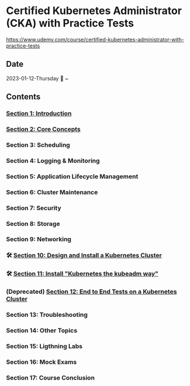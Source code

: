 # Certified Kubernetes Administrator (CKA) with Practice Tests

https://www.udemy.com/course/certified-kubernetes-administrator-with-practice-tests

## Date

2023-01-12-Thursday :sunflower: ~

## Contents

### [Section 1: Introduction](S01_Introduction.md)

### [Section 2: Core Concepts](S02_Core-Concepts.md)

### Section 3: Scheduling

### Section 4: Logging & Monitoring

### Section 5: Application Lifecycle Management

### Section 6: Cluster Maintenance

### Section 7: Security

### Section 8: Storage

### Section 9: Networking

### :hammer_and_wrench: [Section 10: Design and Install a Kubernetes Cluster](S10_Design-and-Install-a-Kubernetes-Cluster.md)

### :hammer_and_wrench: [Section 11: Install "Kubernetes the kubeadm way"](S11_Install-Kubernetes-the-kubeadm-way.md)

### (Deprecated) [Section 12: End to End Tests on a Kubernetes Cluster](S12_End-to-End-Tests-on-a-Kubernetes-Cluster.md)

### Section 13: Troubleshooting

### Section 14: Other Topics

### Section 15: Ligthning Labs

### Section 16: Mock Exams

### Section 17: Course Conclusion
